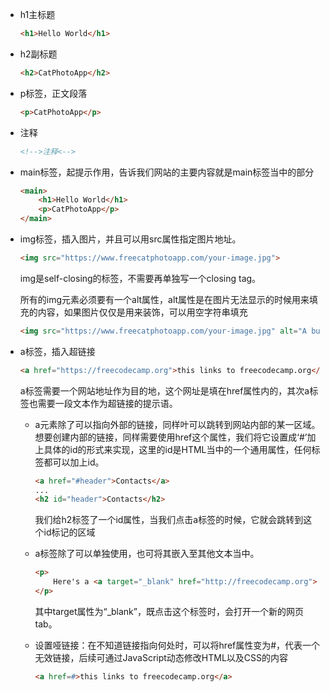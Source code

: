 - h1主标题

  ```html
  <h1>Hello World</h1>
  ```
  
- h2副标题

  ```html
  <h2>CatPhotoApp</h2>
  ```
  
- p标签，正文段落

  ```html
  <p>CatPhotoApp</p>
  ```

- 注释

  ```html
  <!-->注释<-->
  ```

- main标签，起提示作用，告诉我们网站的主要内容就是main标签当中的部分

  ```html
  <main>
      <h1>Hello World</h1>
      <p>CatPhotoApp</p>
  </main>
  ```
  
- img标签，插入图片，并且可以用src属性指定图片地址。

  ```html
  <img src="https://www.freecatphotoapp.com/your-image.jpg">
  ```

  img是self-closing的标签，不需要再单独写一个closing tag。

  所有的img元素必须要有一个alt属性，alt属性是在图片无法显示的时候用来填充的内容，如果图片仅仅是用来装饰，可以用空字符串填充

  ```html
  <img src="https://www.freecatphotoapp.com/your-image.jpg" alt="A business cat wearing a necktie.">
  ```

- a标签，插入超链接

  ```html
  <a href="https://freecodecamp.org">this links to freecodecamp.org</a>
  ```

  ​	a标签需要一个网站地址作为目的地，这个网址是填在href属性内的，其次a标签也需要一段文本作为超链接的提示语。

  - a元素除了可以指向外部的链接，同样叶可以跳转到网站内部的某一区域。想要创建内部的链接，同样需要使用href这个属性，我们将它设置成‘#’加上具体的id的形式来实现，这里的id是HTML当中的一个通用属性，任何标签都可以加上id。

    ```html
    <a href="#header">Contacts</a>
    ...
    <h2 id="header">Contacts</h2>
    ```

    我们给h2标签了一个id属性，当我们点击a标签的时候，它就会跳转到这个id标记的区域	

  - a标签除了可以单独使用，也可将其嵌入至其他文本当中。

    ```html
    <p>
    	Here's a <a target="_blank" href="http://freecodecamp.org"> link to freecodecamp.org</a> for you to follow.
    </p>
    ```

    其中target属性为“_blank”，既点击这个标签时，会打开一个新的网页tab。

  - 设置哑链接：在不知道链接指向何处时，可以将href属性变为#，代表一个无效链接，后续可通过JavaScript动态修改HTML以及CSS的内容

    ```html
    <a href=#>this links to freecodecamp.org</a>
    ```

    

